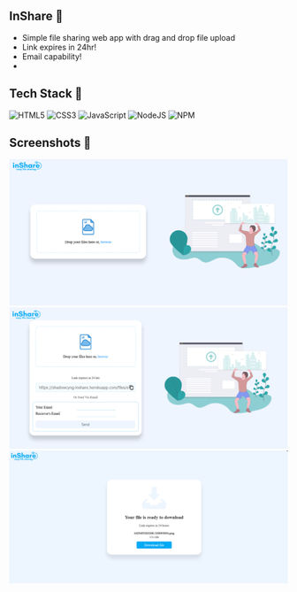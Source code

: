 ## InShare 🔗 
- Simple file sharing web app with drag and drop file upload
- Link expires in 24hr!
- Email capability!
- 
## Tech Stack 🧱 
![HTML5](https://img.shields.io/badge/html5-%23E34F26.svg?style=for-the-badge&logo=html5&logoColor=white)
![CSS3](https://img.shields.io/badge/css3-%231572B6.svg?style=for-the-badge&logo=css3&logoColor=white)
![JavaScript](https://img.shields.io/badge/javascript-%23323330.svg?style=for-the-badge&logo=javascript&logoColor=%23F7DF1E)
![NodeJS](https://img.shields.io/badge/node.js-6DA55F?style=for-the-badge&logo=node.js&logoColor=white)
![NPM](https://img.shields.io/badge/NPM-%23000000.svg?style=for-the-badge&logo=npm&logoColor=white)

## Screenshots 📸 

![page1](https://github.com/Atuld02/InShare/blob/main/assets/1.png)
![page2](https://github.com/Atuld02/InShare/blob/main/assets/2.png)
![page3](https://github.com/Atuld02/InShare/blob/main/assets/3.png)
